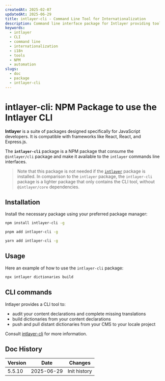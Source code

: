 ```yaml
---
createdAt: 2025-02-07
updatedAt: 2025-06-29
title: intlayer-cli - Command Line Tool for Internationalization
description: Command line interface package for Intlayer providing tools to manage translations, build dictionaries, and automate internationalization workflows.
keywords:
  - intlayer
  - CLI
  - command line
  - internationalization
  - i18n
  - tools
  - NPM
  - automation
slugs:
  - doc
  - package
  - intlayer-cli
---
```


# intlayer-cli: NPM Package to use the Intlayer CLI

**Intlayer** is a suite of packages designed specifically for JavaScript developers. It is compatible with frameworks like React, React, and Express.js.

The **`intlayer-cli`** package is a NPM package that consume the `@intlayer/cli` package and make it available to the `intlayer` commands line interfaces.

> Note that this package is not needed if the [`intlayer`](https://github.com/aymericzip/intlayer/tree/main/docs/en/packages/intlayer/index.md) package is installed. In comparison to the `intlayer` package, the `intlayer-cli` package is a lighter package that only contains the CLI tool, without `@intlayer/core` dependencies.

## Installation

Install the necessary package using your preferred package manager:

```bash packageManager="npm"
npm install intlayer-cli -g
```

```bash packageManager="pnpm"
pnpm add intlayer-cli -g
```

```bash packageManager="yarn"
yarn add intlayer-cli -g
```

## Usage

Here an example of how to use the `intlayer-cli` package:

```bash
npx intlayer dictionaries build
```

## CLI commands

Intlayer provides a CLI tool to:

- audit your content declarations and complete missing translations
- build dictionaries from your content declarations
- push and pull distant dictionaries from your CMS to your locale project

Consult [intlayer-cli](https://github.com/aymericzip/intlayer/blob/main/docs/docs/en/intlayer_cli.md) for more information.

## Doc History

| Version | Date       | Changes      |
| ------- | ---------- | ------------ |
| 5.5.10  | 2025-06-29 | Init history |
